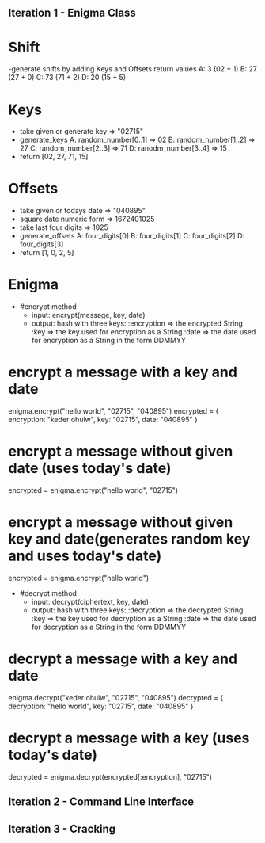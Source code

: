 ## Iteration 1 - Enigma Class

# Shift
-generate shifts by adding Keys and Offsets return values
A: 3 (02 + 1)
B: 27 (27 + 0)
C: 73 (71 + 2)
D: 20 (15 + 5)

# Keys
- take given or generate key => "02715"
- generate_keys
  A: random_number[0..1] => 02
  B: random_number[1..2] => 27
  C: random_number[2..3] => 71
  D: ranodm_number[3..4] => 15
- return [02, 27, 71, 15]

# Offsets
- take given or todays date => "040895"
 - square date numeric form => 1672401025
  - take last four digits => 1025
- generate_offsets
  A: four_digits[0]
  B: four_digits[1]
  C: four_digits[2]
  D: four_digits[3]
- return [1, 0, 2, 5]

# Enigma
- #encrypt method
  - input: encrypt(message, key, date)
  - output: hash with three keys:
    :encryption => the encrypted String
    :key => the key used for encryption as a String
    :date => the date used for encryption as a String in the form DDMMYY

# encrypt a message with a key and date
enigma.encrypt("hello world", "02715", "040895")
encrypted = 
          {
          encryption: "keder ohulw",
          key: "02715",
          date: "040895"
          }

# encrypt a message without given date (uses today's date)
encrypted = enigma.encrypt("hello world", "02715")

# encrypt a message without given key and date(generates random key and uses today's date)
encrypted = enigma.encrypt("hello world")
  
- #decrypt method
  - input: decrypt(ciphertext, key, date)
  - output: hash with three keys:
    :decryption => the decrypted String
    :key => the key used for decryption as a String
    :date => the date used for decryption as a String in the form DDMMYY

# decrypt a message with a key and date
enigma.decrypt("keder ohulw", "02715", "040895")
decrypted = 
          {
          decryption: "hello world",
          key: "02715",
          date: "040895"
          }

# decrypt a message with a key (uses today's date)
decrypted = enigma.decrypt(encrypted[:encryption], "02715")

## Iteration 2 - Command Line Interface

## Iteration 3 - Cracking